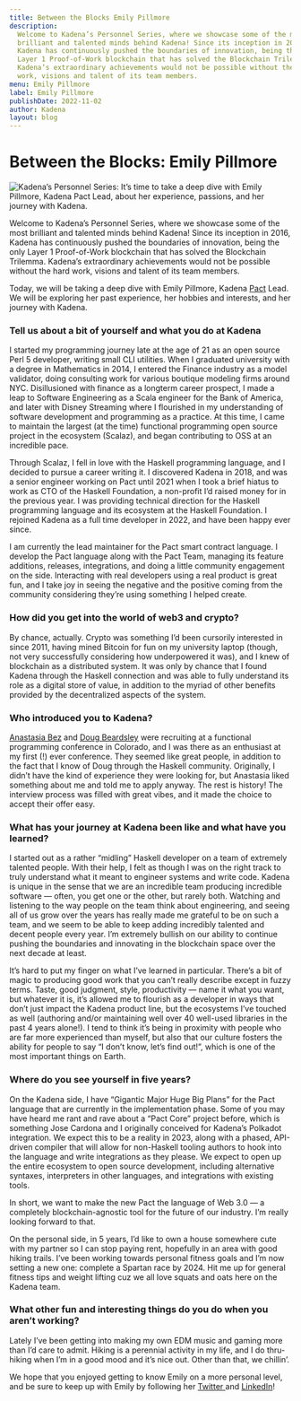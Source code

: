 ```yaml
---
title: Between the Blocks Emily Pillmore
description:
  Welcome to Kadena’s Personnel Series, where we showcase some of the most
  brilliant and talented minds behind Kadena! Since its inception in 2016,
  Kadena has continuously pushed the boundaries of innovation, being the only
  Layer 1 Proof-of-Work blockchain that has solved the Blockchain Trilemma.
  Kadena’s extraordinary achievements would not be possible without the hard
  work, visions and talent of its team members.
menu: Emily Pillmore
label: Emily Pillmore
publishDate: 2022-11-02
author: Kadena
layout: blog
---
```


# Between the Blocks: Emily Pillmore

![Kadena’s Personnel Series: It’s time to take a deep dive with Emily Pillmore, Kadena Pact Lead, about her experience, passions, and her journey with Kadena.](/assets/blog/1_E0pjo9TdWL-oq_XvbjC4xA.webp)

Welcome to Kadena’s Personnel Series, where we showcase some of the most
brilliant and talented minds behind Kadena! Since its inception in 2016, Kadena
has continuously pushed the boundaries of innovation, being the only Layer 1
Proof-of-Work blockchain that has solved the Blockchain Trilemma. Kadena’s
extraordinary achievements would not be possible without the hard work, visions
and talent of its team members.

Today, we will be taking a deep dive with Emily Pillmore, Kadena
[Pact](https://docs.kadena.io/learn-pact/beginner/welcome-to-pact) Lead. We will
be exploring her past experience, her hobbies and interests, and her journey
with Kadena.

### Tell us about a bit of yourself and what you do at Kadena

I started my programming journey late at the age of 21 as an open source Perl 5
developer, writing small CLI utilities. When I graduated university with a
degree in Mathematics in 2014, I entered the Finance industry as a model
validator, doing consulting work for various boutique modeling firms around NYC.
Disillusioned with finance as a longterm career prospect, I made a leap to
Software Engineering as a Scala engineer for the Bank of America, and later with
Disney Streaming where I flourished in my understanding of software development
and programming as a practice. At this time, I came to maintain the largest (at
the time) functional programming open source project in the ecosystem (Scalaz),
and began contributing to OSS at an incredible pace.

Through Scalaz, I fell in love with the Haskell programming language, and I
decided to pursue a career writing it. I discovered Kadena in 2018, and was a
senior engineer working on Pact until 2021 when I took a brief hiatus to work as
CTO of the Haskell Foundation, a non-profit I’d raised money for in the previous
year. I was providing technical direction for the Haskell programming language
and its ecosystem at the Haskell Foundation. I rejoined Kadena as a full time
developer in 2022, and have been happy ever since.

I am currently the lead maintainer for the Pact smart contract language. I
develop the Pact language along with the Pact Team, managing its feature
additions, releases, integrations, and doing a little community engagement on
the side. Interacting with real developers using a real product is great fun,
and I take joy in seeing the negative and the positive coming from the community
considering they’re using something I helped create.

### ​How did you get into the world of web3 and crypto?

By chance, actually. Crypto was something I’d been cursorily interested in since
2011, having mined Bitcoin for fun on my university laptop (though, not very
successfully considering how underpowered it was), and I knew of blockchain as a
distributed system. It was only by chance that I found Kadena through the
Haskell connection and was able to fully understand its role as a digital store
of value, in addition to the myriad of other benefits provided by the
decentralized aspects of the system.

### ​Who introduced you to Kadena?

[Anastasia Bez](./anastasia-bez-kadenas-new-chief-operations-officer-2022-09-09)
and [Doug Beardsley](https://medium.com/@mightybyte) were recruiting at a
functional programming conference in Colorado, and I was there as an enthusiast
at my first (!) ever conference. They seemed like great people, in addition to
the fact that I know of Doug through the Haskell community. Originally, I didn’t
have the kind of experience they were looking for, but Anastasia liked something
about me and told me to apply anyway. The rest is history! The interview process
was filled with great vibes, and it made the choice to accept their offer easy.

### What has your journey at Kadena been like and what have you learned?

I started out as a rather “midling” Haskell developer on a team of extremely
talented people. With their help, I felt as though I was on the right track to
truly understand what it meant to engineer systems and write code. Kadena is
unique in the sense that we are an incredible team producing incredible software
— often, you get one or the other, but rarely both. Watching and listening to
the way people on the team think about engineering, and seeing all of us grow
over the years has really made me grateful to be on such a team, and we seem to
be able to keep adding incredibly talented and decent people every year. I’m
extremely bullish on our ability to continue pushing the boundaries and
innovating in the blockchain space over the next decade at least.

It’s hard to put my finger on what I’ve learned in particular. There’s a bit of
magic to producing good work that you can’t really describe except in fuzzy
terms. Taste, good judgment, style, productivity — name it what you want, but
whatever it is, it’s allowed me to flourish as a developer in ways that don’t
just impact the Kadena product line, but the ecosystems I’ve touched as well
(authoring and/or maintaining well over 40 well-used libraries in the past 4
years alone!). I tend to think it’s being in proximity with people who are far
more experienced than myself, but also that our culture fosters the ability for
people to say “I don’t know, let’s find out!”, which is one of the most
important things on Earth.

### Where do you see yourself in five years?

On the Kadena side, I have “Gigantic Major Huge Big Plans” for the Pact language
that are currently in the implementation phase. Some of you may have heard me
rant and rave about a “Pact Core” project before, which is something Jose
Cardona and I originally conceived for Kadena’s Polkadot integration. We expect
this to be a reality in 2023, along with a phased, API-driven compiler that will
allow for non-Haskell tooling authors to hook into the language and write
integrations as they please. We expect to open up the entire ecosystem to open
source development, including alternative syntaxes, interpreters in other
languages, and integrations with existing tools.

In short, we want to make the new Pact the language of Web 3.0 — a completely
blockchain-agnostic tool for the future of our industry. I’m really looking
forward to that.

On the personal side, in 5 years, I’d like to own a house somewhere cute with my
partner so I can stop paying rent, hopefully in an area with good hiking trails.
I’ve been working towards personal fitness goals and I’m now setting a new one:
complete a Spartan race by 2024. Hit me up for general fitness tips and weight
lifting cuz we all love squats and oats here on the Kadena team.

### ​What other fun and interesting things do you do when you aren’t working?

Lately I’ve been getting into making my own EDM music and gaming more than I’d
care to admit. Hiking is a perennial activity in my life, and I do thru-hiking
when I’m in a good mood and it’s nice out. Other than that, we chillin’.

We hope that you enjoyed getting to know Emily on a more personal level, and be
sure to keep up with Emily by following her
[Twitter ](https://twitter.com/wafflepirate)and
[LinkedIn](https://github.com/emilypi)!
